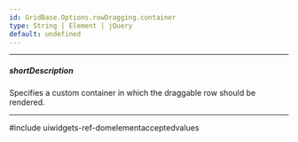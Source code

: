 ```yaml
---
id: GridBase.Options.rowDragging.container
type: String | Element | jQuery
default: undefined
---
```

---
##### shortDescription
Specifies a custom container in which the draggable row should be rendered.

---
#include uiwidgets-ref-domelementacceptedvalues